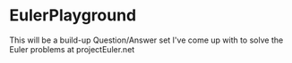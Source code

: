 # EulerPlayground
This will be a build-up Question/Answer set I've come up with to solve the Euler problems at projectEuler.net
